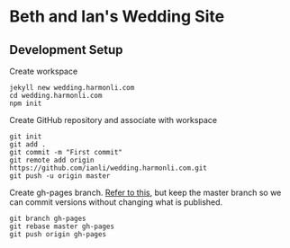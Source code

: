 Beth and Ian's Wedding Site
===========================

Development Setup
-----------------

Create workspace

    jekyll new wedding.harmonli.com
    cd wedding.harmonli.com
    npm init

Create GitHub repository and associate with workspace

    git init
    git add .
    git commit -m "First commit"
    git remote add origin https://github.com/ianli/wedding.harmonli.com.git
    git push -u origin master

Create gh-pages branch.
[Refer to this](http://brettterpstra.com/2012/09/26/github-tip-easily-sync-your-master-to-github-pages/), but keep the master branch
so we can commit versions without changing what is published.

    git branch gh-pages
    git rebase master gh-pages
    git push origin gh-pages
